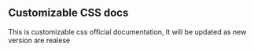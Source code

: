## Customizable CSS docs

This is customizable css official documentation, It will be updated as new version are realese